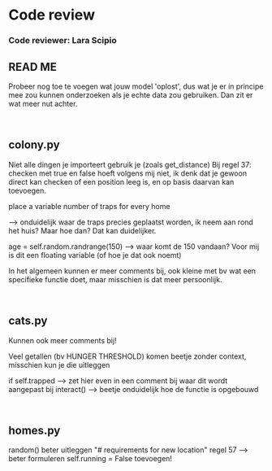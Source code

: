 # Code review
### Code reviewer: Lara Scipio

## READ ME
Probeer nog toe te voegen wat jouw model 'oplost', dus wat je er in principe mee zou kunnen onderzoeken als je echte data zou gebruiken. Dan zit er wat meer nut achter.

<br>

## colony.py
Niet alle dingen je importeert gebruik je (zoals get_distance)
Bij regel 37: checken met true en false hoeft volgens mij niet, ik denk dat je gewoon direct kan checken of een position leeg is, en op basis daarvan kan toevoegen.


place a variable number of traps for every home

--> onduidelijk waar de traps precies geplaatst worden, ik neem aan rond het huis? Maar hoe dan? Dat kan duidelijker.

age = self.random.randrange(150) --> waar komt de 150 vandaan? Voor mij is dit een floating variable (of hoe je dat ook noemt)

In het algemeen kunnen er meer comments bij, ook kleine met bv wat een specifieke functie doet, maar misschien is dat meer persoonlijk.

<br>

## cats.py
Kunnen ook meer comments bij!

Veel getallen (bv HUNGER THRESHOLD) komen beetje zonder context, misschien kun je die uitleggen

if self.trapped --> zet hier even in een comment bij waar dit wordt aangepast 
bij interact() --> beetje onduidelijk hoe de functie is opgebouwd 

<br>

## homes.py
random() beter uitleggen 
"# requirements for new location" regel 57 --> beter formuleren
self.running = False toevoegen! 